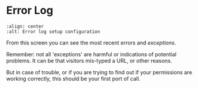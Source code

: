 # Error Log

```{figure} ../../_robot/errorlog-setup.png
:align: center
:alt: Error log setup configuration
```

From this screen you can see the most recent errors and *exceptions*.

Remember: not all 'exceptions' are harmful or indications of potential problems.
It can be that visitors mis-typed a URL, or other reasons.

But in case of trouble, or if you are trying to find out if your permissions are working correctly, this should be your first port of call.
